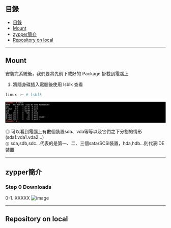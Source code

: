 ## 目錄
* [目錄](#目錄)
* [Mount](#Mount)
* [zypper簡介](#zypper簡介)
* [Repository on local](#Repository-on-local)
---

## Mount

安裝完系統後，我們要將先前下載好的 Package 掛載到電腦上  
1. 將隨身碟插入電腦後使用 lsblk 查看  
```bash
linux :~ # lsblk
```
![image](https://github.com/HongScarlet/homework/blob/master/SUSE15%20cluster/img/Repository/1-1.png) 

◎ 可以看到電腦上有數個裝置sda、vda等等以及它們之下分割的情形(sda1.vda1.vda2...)  
◎ sda,sdb,sdc...代表的是第一、二、三個sata/SCSI裝置，hda,hdb...則代表IDE裝置  

---
## zypper簡介
### Step 0 Downloads

0-1. XXXXX
![image](https://github.com/HongScarlet/homework/blob/master/SUSE15%20cluster/img/suse15install/.png) 


---
## Repository on local


